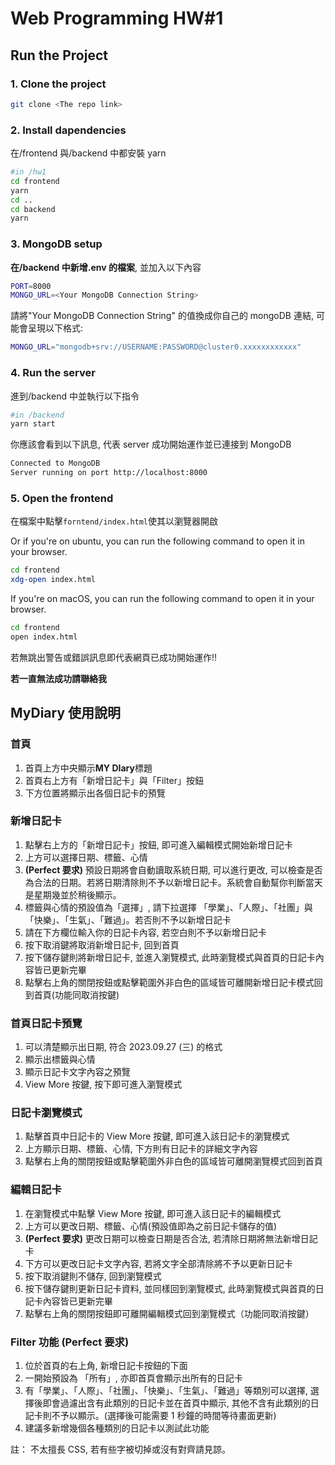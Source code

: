 # Web Programming HW#1

## Run the Project

### 1. Clone the project

```bash
git clone <The repo link>
```

### 2. Install dapendencies

在/frontend 與/backend 中都安裝 yarn

```bash
#in /hw1
cd frontend
yarn
cd ..
cd backend
yarn
```

### 3. MongoDB setup

**在/backend 中新增.env 的檔案**, 並加入以下內容

```bash
PORT=8000
MONGO_URL=<Your MongoDB Connection String>
```

請將"Your MongoDB Connection String" 的值換成你自己的 mongoDB 連結,
可能會呈現以下格式:

```bash
MONGO_URL="mongodb+srv://USERNAME:PASSWORD@cluster0.xxxxxxxxxxxx"
```

### 4. Run the server

進到/backend 中並執行以下指令

```bash
#in /backend
yarn start
```

你應該會看到以下訊息, 代表 server 成功開始運作並已連接到 MongoDB

```bash
Connected to MongoDB
Server running on port http://localhost:8000
```

### 5. Open the frontend

在檔案中點擊`forntend/index.html`使其以瀏覽器開啟

Or if you're on ubuntu, you can run the following command to open it in your browser.

```bash
cd frontend
xdg-open index.html
```

If you're on macOS, you can run the following command to open it in your browser.

```bash
cd frontend
open index.html
```

若無跳出警告或錯誤訊息即代表網頁已成功開始運作!!

**若一直無法成功請聯絡我**

## MyDiary 使用說明

### 首頁

1. 首頁上方中央顯示**MY DIary**標題
2. 首頁右上方有「新增日記卡」與「Filter」按鈕
3. 下方位置將顯示出各個日記卡的預覽

### 新增日記卡

1. 點擊右上方的「新增日記卡」按鈕, 即可進入編輯模式開始新增日記卡
2. 上方可以選擇日期、標籤、心情
3. **(Perfect 要求)** 預設日期將會自動讀取系統日期, 可以進行更改, 可以檢查是否為合法的日期。若將日期清除則不予以新增日記卡。系統會自動幫你判斷當天是星期幾並於稍後顯示。
4. 標籤與心情的預設值為「選擇」, 請下拉選擇 「學業」、「人際」、「社團」與「快樂」、「生氣」、「難過」。若否則不予以新增日記卡
5. 請在下方欄位輸入你的日記卡內容, 若空白則不予以新增日記卡
6. 按下取消鍵將取消新增日記卡, 回到首頁
7. 按下儲存鍵則將新增日記卡, 並進入瀏覽模式, 此時瀏覽模式與首頁的日記卡內容皆已更新完畢
8. 點擊右上角的關閉按鈕或點擊範圍外非白色的區域皆可離開新增日記卡模式回到首頁(功能同取消按鍵)

### 首頁日記卡預覽

1. 可以清楚顯示出日期, 符合 2023.09.27 (三) 的格式
2. 顯示出標籤與心情
3. 顯示日記卡文字內容之預覽
4. View More 按鍵, 按下即可進入瀏覽模式

### 日記卡瀏覽模式

1. 點擊首頁中日記卡的 View More 按鍵, 即可進入該日記卡的瀏覽模式
2. 上方顯示日期、標籤、心情, 下方則有日記卡的詳細文字內容
3. 點擊右上角的關閉按鈕或點擊範圍外非白色的區域皆可離開瀏覽模式回到首頁

### 編輯日記卡

1. 在瀏覽模式中點擊 View More 按鍵, 即可進入該日記卡的編輯模式
2. 上方可以更改日期、標籤、心情(預設值即為之前日記卡儲存的值)
3. **(Perfect 要求)** 更改日期可以檢查日期是否合法, 若清除日期將無法新增日記卡
4. 下方可以更改日記卡文字內容, 若將文字全部清除將不予以更新日記卡
5. 按下取消鍵則不儲存, 回到瀏覽模式
6. 按下儲存鍵則更新日記卡資料, 並同樣回到瀏覽模式, 此時瀏覽模式與首頁的日記卡內容皆已更新完畢
7. 點擊右上角的關閉按鈕即可離開編輯模式回到瀏覽模式（功能同取消按鍵）

### Filter 功能 **(Perfect 要求)**

1. 位於首頁的右上角, 新增日記卡按鈕的下面
2. 一開始預設為 「所有」, 亦即首頁會顯示出所有的日記卡
3. 有「學業」、「人際」、「社團」、「快樂」、「生氣」、「難過」等類別可以選擇, 選擇後即會過濾出含有此類別的日記卡並在首頁中顯示, 其他不含有此類別的日記卡則不予以顯示。(選擇後可能需要 1 秒鐘的時間等待畫面更新)
4. 建議多新增幾個各種類別的日記卡以測試此功能

註： 不太擅長 CSS, 若有些字被切掉或沒有對齊請見諒。
